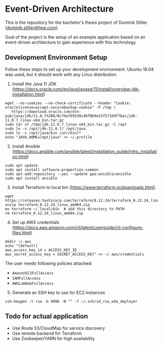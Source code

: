 # Event-Driven Architecture

This is the repository for the bachelor's thesis project of Dominik Stiller (dominik.stiller@hpe.com).

Goal of the project is the setup of an example application based on an event-driven architecture to gain experience with this technology.


## Development Environment Setup

Follow these steps to set up your development environment. Ubuntu 18.04 was used, but it should work with any Linux distribution.

1. Install the Java 11 JDK (https://docs.oracle.com/en/java/javase/11/install/overview-jdk-installation.html)
```
wget --no-cookies --no-check-certificate --header "Cookie: oraclelicense=accept-securebackup-cookie" -P /tmp \
   https://download.oracle.com/otn-pub/java/jdk/11.0.7%2B8/8c7daf89330c48f0b9e32f57169f7bac/jdk-11.0.7_linux-x64_bin.tar.gz
sudo tar xf /tmp/jdk-11.0.7_linux-x64_bin.tar.gz -C /opt
sudo ln -s /opt/jdk-11.0.7/ /opt/java
sudo ln -s /opt/java/bin /usr/bin/*
echo "JAVA_HOME=/opt/java" >> ~/.profile
```

2. Install Ansible (https://docs.ansible.com/ansible/latest/installation_guide/intro_installation.html)
```
sudo apt update
sudo apt install software-properties-common
sudo apt-add-repository --yes --update ppa:ansible/ansible
sudo apt install ansible
```

3. Install Terraform to local bin (https://www.terraform.io/downloads.html). 
```
wget https://releases.hashicorp.com/terraform/0.12.24/terraform_0.12.24_linux_amd64.zip\
unzip terraform_0.12.24_linux_amd64.zip
mv terraform ~/.local/bin  # add this directory to PATH
rm terraform_0.12.24_linux_amd64.zip
```

4. Set up AWS credentials (https://docs.aws.amazon.com/cli/latest/userguide/cli-configure-files.html)
```
mkdir ~/.aws
echo "[default]
aws_access_key_id = ACCESS_KEY_ID
aws_secret_access_key = SECRET_ACCESS_KEY" >> ~/.aws/credentials
```

The user needs following policies attached:
* `AmazonEC2FullAccess`
* `IAMFullAccess`
* `AWSLambdaFullAccess`

5. Generate an SSH key to use for EC2 instances
```
ssh-keygen -t rsa -b 4096 -N "" -f ~/.ssh/id_rsa_eda_deployer
```

## Todo for actual application
* Use Route 53/CloudMap for service discovery
* Use remote backend for Terraform
* Use Zookeeper/YARN for high availability

